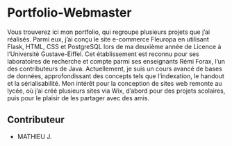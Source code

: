 # Portfolio-Webmaster

Vous trouverez ici mon portfolio, qui regroupe plusieurs projets que j’ai réalisés. Parmi eux, j’ai conçu le site e-commerce Fleuropa en utilisant Flask, HTML, CSS et PostgreSQL lors de ma deuxième année de Licence à l’Université Gustave-Eiffel. Cet établissement est reconnu pour ses laboratoires de recherche et compte parmi ses enseignants Rémi Forax, l’un des contributeurs de Java.  Actuellement, je suis un cours avancé de bases de données, approfondissant des concepts tels que l’indexation, le handout et la sérialisabilité. Mon intérêt pour la conception de sites web remonte au lycée, où j’ai créé plusieurs sites via Wix, d’abord pour des projets scolaires, puis pour le plaisir de les partager avec des amis.

## Contributeur
- MATHIEU J.
